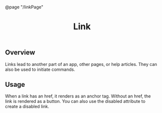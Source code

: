 ﻿@page "/linkPage"

<header class="root">
    <h1 class="title">Link</h1>
</header>
<div class="section" style="transition-delay: 0s;">
    <div id="overview" tabindex="-1">
        <h2 class="subHeading hiddenContent">Overview</h2>
    </div>
    <div class="content">
        <div class="ms-Markdown">
            <p>
                Links lead to another part of an app, other pages, or help articles. They can also be used to initiate commands.
            </p>
        </div>
    </div>
</div>
<div class="section" style="transition-delay: 0s;">
    <div id="overview" tabindex="-1">
        <h2 class="subHeading">Usage</h2>
    </div>
    <div>
        <div class="subSection">
            <Demo Header="Links" Key="0" MetadataPath="LinkPage">
                <p>
                    When a link has an href, <Link Href="http://dev.office.com/fabric/components/link">it renders as an anchor tag.</Link> Without an
                    href, <Link>the link is rendered as a button</Link>. You can also use the disabled attribute to create a
                    <Link Disabled=true Href="http://dev.office.com/fabric/components/link">disabled link.</Link>
                </p>
            </Demo>
        </div>
    </div>
</div>


